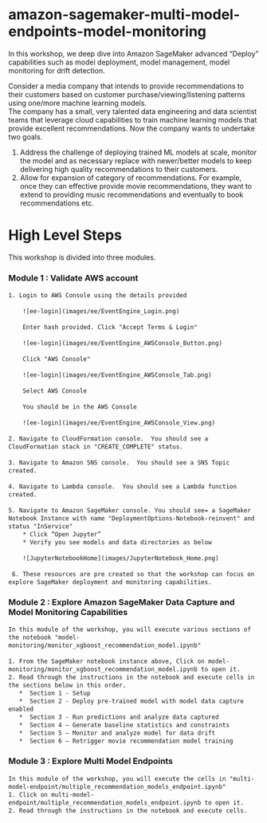 # amazon-sagemaker-multi-model-endpoints-model-monitoring

In this workshop, we deep dive into Amazon SageMaker advanced “Deploy” capabilities such as model deployment, model management, model monitoring for drift detection.  

Consider a media company that intends to provide recommendations to their customers  based on customer purchase/viewing/listening patterns using one/more machine learning models.  
The company has a small, very talented data engineering and data scientist teams that leverage cloud capabilities to train machine learning models that provide excellent recommendations. 
Now the company wants to undertake two goals.

1.	Address the challenge of deploying trained ML models at scale, monitor the model and as necessary replace with newer/better models to keep delivering high quality recommendations to their customers.  
2.	Allow for expansion of category of recommendations.  For example, once they can effective provide movie recommendations, they want to extend to providing music recommendations and eventually to book recommendations etc. 

# High Level Steps

This workshop is divided into three modules.

### Module 1 : Validate AWS account 

    1. Login to AWS Console using the details provided
    
        ![ee-login](images/ee/EventEngine_Login.png)
        
        Enter hash provided. Click "Accept Terms & Login"
        
        ![ee-login](images/ee/EventEngine_AWSConsole_Button.png) 
        
        Click "AWS Console" 
        
        ![ee-login](images/ee/EventEngine_AWSConsole_Tab.png) 
        
        Select AWS Console
        
        You should be in the AWS Console
        
        ![ee-login](images/ee/EventEngine_AWSConsole_View.png) 
        
    2. Navigate to CloudFormation console.  You should see a CloudFormation stack in "CREATE_COMPLETE" status.
    
    3. Navigate to Amazon SNS console.  You should see a SNS Topic created.
    
    4. Navigate to Lambda console.  You should see a Lambda function created.
    
    5. Navigate to Amazon SageMaker console. You should see= a SageMaker Notebook Instance with name "DeploymentOptions-Notebook-reinvent" and status "InService"
        * Click “Open Jupyter”
        * Verify you see models and data directories as below
        
        ![JupyterNotebookHome](images/JupyterNotebook_Home.png)
        
     6. These resources are pre created so that the workshop can focus on explore SageMaker deployment and monitoring capabilities.   
    
### Module 2 : Explore Amazon SageMaker Data Capture and Model Monitoring Capabilities

    In this module of the workshop, you will execute various sections of the notebook "model-monitoring/monitor_xgboost_recommendation_model.ipynb"

    1. From the SageMaker notebook instance above, Click on model-monitoring/monitor_xgboost_recommendation_model.ipynb to open it.
    2. Read through the instructions in the notebook and execute cells in the sections below in this order. 
       *  Section 1 - Setup
       *  Section 2 - Deploy pre-trained model with model data capture enabled
       *  Section 3 - Run predictions and analyze data captured
       *  Section 4 – Generate baseline statistics and constraints
       *  Section 5 – Monitor and analyze model for data drift 
       *  Section 6 – Retrigger movie recommendation model training 

### Module 3 : Explore Multi Model Endpoints

    In this module of the workshop, you will execute the cells in "multi-model-endpoint/multiple_recommendation_models_endpoint.ipynb" 
    1. Click on multi-model-endpoint/multiple_recommendation_models_endpoint.ipynb to open it.
    2. Read through the instructions in the notebook and execute cells. 
